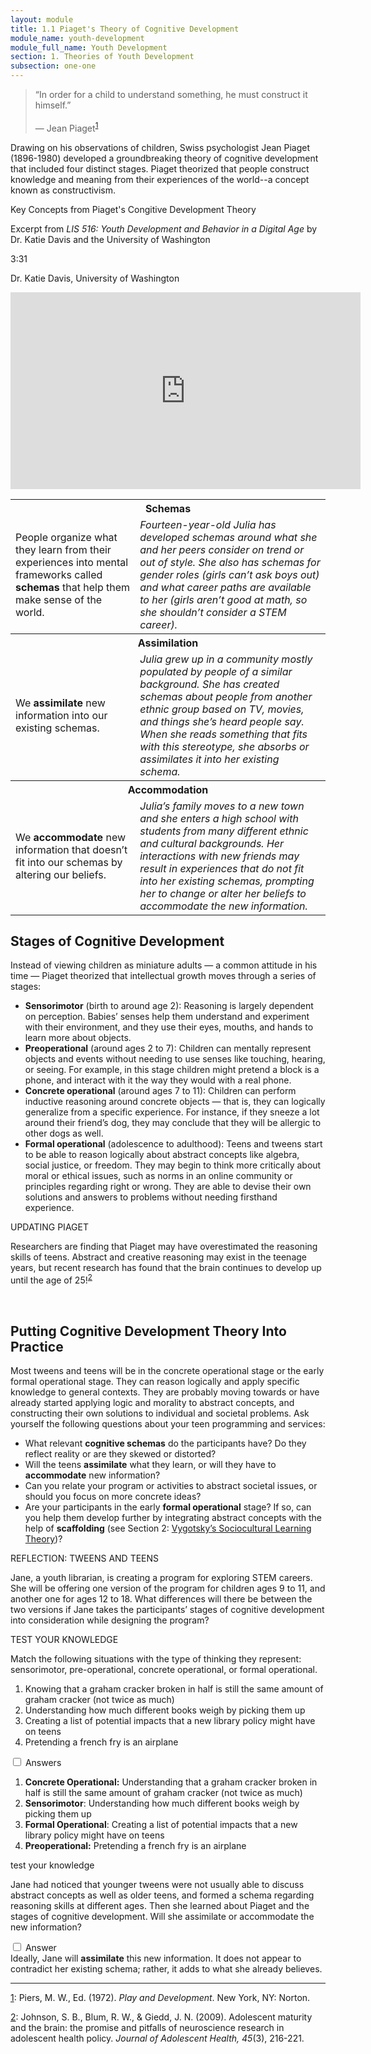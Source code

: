 ```yaml
---
layout: module
title: 1.1 Piaget's Theory of Cognitive Development
module_name: youth-development
module_full_name: Youth Development
section: 1. Theories of Youth Development
subsection: one-one
---
```


>“In order for a child to understand something, he must construct it himself.” <br/><br/>— Jean Piaget<sup><a href="#fn1" name="1">1</a></sup> 

Drawing on his observations of children, Swiss psychologist Jean Piaget (1896-1980) developed a groundbreaking theory of cognitive development that included four distinct stages. Piaget theorized that people construct knowledge and meaning from their experiences of the world--a concept known as constructivism.

<div class="explanatory">
  <p class="box-title">Key Concepts from Piaget's Congitive Development Theory</p>
  <p>Excerpt from <i>LIS 516: Youth Development and Behavior in a Digital Age</i> by Dr. Katie Davis and the University of Washington</p>
<p class="videotime">3:31</p><p class="source">Dr. Katie Davis, University of Washington</p>

<div class="video">
<iframe width="560" height="315" src="https://www.youtube.com/embed/Tgu0eYwm4I8" frameborder="0" allow="autoplay; encrypted-media" allowfullscreen></iframe>
</div>


</div>

<table class="colorful-th">
  <tr><th colspan="2">Schemas</th></tr> 
  <tr><td>People organize what they learn from their experiences into mental frameworks called <b>schemas</b> that help them make sense of the world. </td><td><i>Fourteen-year-old Julia has developed schemas around what she and her peers consider on trend or out of style. She also has schemas for gender roles (girls can’t ask boys out) and what career paths are available to her (girls aren’t good at math, so she shouldn’t consider a STEM career).</i></td></tr> 

  <tr><th colspan="2">Assimilation</th></tr>
  <tr><td>We <b>assimilate</b> new information into our existing schemas.</td><td><i>Julia grew up in a community mostly populated by people of a similar background. She has created schemas about people from another ethnic group based on TV, movies, and things she’s heard people say. When she reads something that fits with this stereotype, she absorbs or assimilates it into her existing schema.</i></td></tr> 

  <tr><th colspan="2">Accommodation</th></tr>
  <tr><td>We <b>accommodate</b> new information that doesn’t fit into our schemas by altering our beliefs. </td><td><i>Julia’s family moves to a new town and she enters a high school with students from many different ethnic and cultural backgrounds. Her interactions with new friends may result in experiences that do not fit into her existing schemas, prompting her to change or alter her beliefs to accommodate the new information.</i></td></tr> 
</table>

## Stages of Cognitive Development

Instead of viewing children as miniature adults — a common attitude in his time — Piaget theorized that intellectual growth moves through a series of stages: 

- **Sensorimotor** (birth to around age 2): Reasoning is largely dependent on perception. Babies’ senses help them understand and experiment with their environment, and they use their eyes, mouths, and hands to learn more about objects. 
- **Preoperational** (around ages 2 to 7): Children can mentally represent objects and events without needing to use senses like touching, hearing, or seeing. For example, in this stage children might pretend a block is a phone, and interact with it the way they would with a real phone. 
- **Concrete operational** (around ages 7 to 11): Children can perform inductive reasoning around concrete objects — that is, they can logically generalize from a specific experience. For instance, if they sneeze a lot around their friend’s dog, they may conclude that they will be allergic to other dogs as well. 
- **Formal operational** (adolescence to adulthood): Teens and tweens start to be able to reason logically about abstract concepts like algebra, social justice, or freedom. They may begin to think more critically about moral or ethical issues, such as norms in an online community or principles regarding right or wrong. They are able to devise their own solutions and answers to problems without needing firsthand experience. 

<div class="explanatory">  
  <p><span class="box-title">UPDATING PIAGET</span></p> 

  <p>Researchers are finding that Piaget may have overestimated the reasoning skills of teens. Abstract and creative reasoning may exist in the teenage years, but recent research has found that the brain continues to develop up until the age of 25!<sup><a href="#fn2" name="2">2</a></sup>
</p> 
  </div>
  <br>
  
## Putting Cognitive Development Theory Into Practice 

Most tweens and teens will be in the concrete operational stage or the early formal operational stage. They can reason logically and apply specific knowledge to general contexts. They are probably moving towards or have already started applying logic and morality to abstract concepts, and constructing their own solutions to individual and societal problems. Ask yourself the following questions about your teen programming and services:  

- What relevant **cognitive schemas** do the participants have? Do they reflect reality or are they skewed or distorted?  
- Will the teens **assimilate** what they learn, or will they have to **accommodate** new information?  
- Can you relate your program or activities to abstract societal issues, or should you focus on more concrete ideas? 
- Are your participants in the early **formal operational** stage? If so, can you help them develop further by integrating abstract concepts with the help of **scaffolding** (see Section 2: [Vygotsky’s Sociocultural Learning Theory](section-2-0.html))? 

<div class="reflection"> 

  <p><span class="box-title">REFLECTION: TWEENS AND TEENS</span></p> 

  <p>Jane, a youth librarian, is creating a program for exploring STEM careers. She will be offering one version of the program for children ages 9 to 11, and another one for ages 12 to 18. What differences will there be between the two versions if Jane takes the participants’ stages of cognitive development into consideration while designing the program? </p>
</div>


<div class="reflection"> 

  <p>TEST YOUR KNOWLEDGE</p> 

  <p>Match the following situations with the type of thinking they represent: sensorimotor, pre-operational, concrete operational, or formal operational.</p> 
  <ol>
  <li>Knowing that a graham cracker broken in half is still the same amount of graham cracker (not twice as much)</li>
  <li>Understanding how much different books weigh by picking them up</li>
  <li>Creating a list of potential impacts that a new library policy might have on teens</li>
  <li>Pretending a french fry is an airplane</li>
  </ol>

  <input id="collapsible_1" class="toggle" type="checkbox">
  <label for="collapsible_1" class="lbl-toggle">Answers</label>
  <div class="collapsible-content">
    <div class="content-inner">
  <ol>
  <li><b>Concrete Operational:</b> Understanding that a graham cracker broken in half is still the same amount of graham cracker (not twice as much)</li>
  <li><b>Sensorimotor</b>: Understanding how much different books weigh by picking them up</li>
  <li><b>Formal Operational</b>: Creating a list of potential impacts that a new library policy might have on teens</li>
  <li><b>Preoperational:</b> Pretending a french fry is an airplane</li>
  </ol>
</div>
  </div>
</div>

<div class="reflection">
  <p>test your knowledge</p>
  <p>Jane had noticed that younger tweens were not usually able to discuss abstract concepts as well as older teens, and formed a schema regarding reasoning skills at different ages. Then she learned about Piaget and the stages of cognitive development. Will she assimilate or accommodate the new information?</p> 

<input id="collapsible_2" class="toggle" type="checkbox">
  <label for="collapsible_2" class="lbl-toggle">Answer</label>
  <div class="collapsible-content">
    <div class="content-inner">
Ideally, Jane will <b>assimilate</b> this new information. It does not appear to contradict her existing schema; rather, it adds to what she already believes.
</div>
  </div>
</div>


<hr/>

<a name="fn1" href="#1">1</a>: Piers, M. W., Ed. (1972). _Play and Development_. New York, NY: Norton.

<a name="fn2" href="#2">2</a>: Johnson, S. B., Blum, R. W., & Giedd, J. N. (2009). Adolescent maturity and the brain: the promise and pitfalls of neuroscience research in adolescent health policy. _Journal of Adolescent Health, 45_(3), 216-221.



